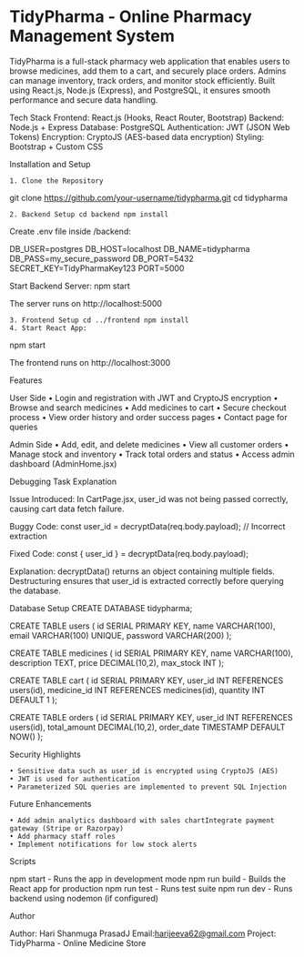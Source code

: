 TidyPharma - Online Pharmacy Management System
==============================================

TidyPharma is a full-stack pharmacy web application that enables users to browse medicines, add them to a cart, and securely place orders.
Admins can manage inventory, track orders, and monitor stock efficiently.
Built using React.js, Node.js (Express), and PostgreSQL, it ensures smooth performance and secure data handling.

Tech Stack
Frontend: React.js (Hooks, React Router, Bootstrap) 
Backend: Node.js + Express
Database: PostgreSQL
Authentication: JWT (JSON Web Tokens) Encryption: CryptoJS (AES-based data encryption) Styling: Bootstrap + Custom CSS

Installation and Setup

    1. Clone the Repository
git clone https://github.com/your-username/tidypharma.git cd tidypharma

    2. Backend Setup cd backend npm install

Create .env file inside /backend:


DB_USER=postgres DB_HOST=localhost DB_NAME=tidypharma DB_PASS=my_secure_password DB_PORT=5432
SECRET_KEY=TidyPharmaKey123 PORT=5000

Start Backend Server:
npm start


The server runs on http://localhost:5000


    3. Frontend Setup cd ../frontend npm install
    4. Start React App:
npm start


The frontend runs on http://localhost:3000


Features



User Side
    • Login and registration with JWT and CryptoJS encryption
    • Browse and search medicines
    • Add medicines to cart
    • Secure checkout process
    • View order history and order success pages
    • Contact page for queries


Admin Side
    • Add, edit, and delete medicines
    • View all customer orders
    • Manage stock and inventory
    • Track total orders and status
    • Access admin dashboard (AdminHome.jsx)


Debugging Task Explanation



Issue Introduced:
In CartPage.jsx, user_id was not being passed correctly, causing cart data fetch failure.

Buggy Code:
const user_id = decryptData(req.body.payload); // Incorrect extraction


Fixed Code:
const { user_id } = decryptData(req.body.payload);


Explanation:
decryptData() returns an object containing multiple fields. Destructuring ensures that user_id is extracted correctly before querying the database.

Database Setup
CREATE DATABASE tidypharma;


CREATE TABLE users (
id SERIAL PRIMARY KEY, name VARCHAR(100),
email VARCHAR(100) UNIQUE,
password VARCHAR(200)
);


CREATE TABLE medicines ( id SERIAL PRIMARY KEY, name VARCHAR(100),
description TEXT, price DECIMAL(10,2),
max_stock INT
);


CREATE TABLE cart (
id SERIAL PRIMARY KEY,
user_id INT REFERENCES users(id), medicine_id INT REFERENCES medicines(id), quantity INT DEFAULT 1
);


CREATE TABLE orders (
id SERIAL PRIMARY KEY,
user_id INT REFERENCES users(id), total_amount DECIMAL(10,2), order_date TIMESTAMP DEFAULT NOW()
);


Security Highlights



    • Sensitive data such as user_id is encrypted using CryptoJS (AES)
    • JWT is used for authentication
    • Parameterized SQL queries are implemented to prevent SQL Injection


Future Enhancements



    • Add admin analytics dashboard with sales chartIntegrate payment gateway (Stripe or Razorpay)
    • Add pharmacy staff roles
    • Implement notifications for low stock alerts


Scripts



npm start	- Runs the app in development mode npm run build	- Builds the React app for production npm run test	- Runs test suite
npm run dev	- Runs backend using nodemon (if configured)


Author



Author: Hari Shanmuga PrasadJ
Email:harijeeva62@gmail.com
Project: TidyPharma - Online Medicine Store

